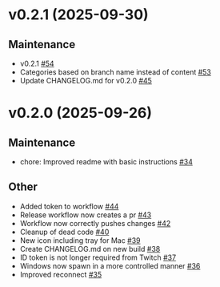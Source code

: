 # v0.2.1 (2025-09-30)

## Maintenance
- v0.2.1 [#54](https://github.com/Y2KForever/notisr/pull/54)
- Categories based on branch name instead of content [#53](https://github.com/Y2KForever/notisr/pull/53)
- Update CHANGELOG.md for v0.2.0 [#45](https://github.com/Y2KForever/notisr/pull/45)


# v0.2.0 (2025-09-26)

## Maintenance
- chore: Improved readme with basic instructions [#34](https://github.com/Y2KForever/notisr/pull/34)

## Other
- Added token to workflow [#44](https://github.com/Y2KForever/notisr/pull/44)
- Release workflow now creates a pr [#43](https://github.com/Y2KForever/notisr/pull/43)
- Workflow now correctly pushes changes [#42](https://github.com/Y2KForever/notisr/pull/42)
- Cleanup of dead code [#40](https://github.com/Y2KForever/notisr/pull/40)
- New icon including tray for Mac [#39](https://github.com/Y2KForever/notisr/pull/39)
- Create CHANGELOG.md on new build [#38](https://github.com/Y2KForever/notisr/pull/38)
- ID token is not longer required from Twitch [#37](https://github.com/Y2KForever/notisr/pull/37)
- Windows now spawn in a more controlled manner [#36](https://github.com/Y2KForever/notisr/pull/36)
- Improved reconnect [#35](https://github.com/Y2KForever/notisr/pull/35)


